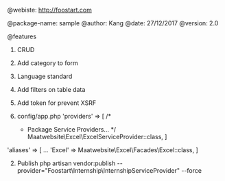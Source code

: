 @webiste: http://foostart.com

@package-name: sample
@author: Kang
@date: 27/12/2017
@version: 2.0

@features

1. CRUD
2. Add category to form
3. Language standard
4. Add filters on table data
5. Add token for prevent XSRF


1. config/app.php
   'providers' => [
   /*
    * Package Service Providers...
      */
      Maatwebsite\Excel\ExcelServiceProvider::class,
      ]

'aliases' => [
...
'Excel' => Maatwebsite\Excel\Facades\Excel::class,
]

2. Publish
   php artisan vendor:publish --provider="Foostart\Internship\InternshipServiceProvider" --force
